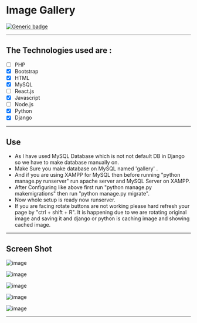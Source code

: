 # Image Gallery

[![Generic badge](https://img.shields.io/badge/Arpit-Gupta-1abc9c.svg)](https://github.com/NarutoOp)

---

## The Technologies used are :


- [ ] PHP
- [x] Bootstrap
- [x] HTML
- [x] MySQL
- [ ] React.js
- [x] Javascript
- [ ] Node.js
- [x] Python
- [x] Django

---

## Use

 - As I have used MySQL Database which is not not default DB in Django so we have to make database manually on. 
 - Make Sure you make database on MySQL named 'gallery' . 
 - And if you are using XAMPP for MySQL then before running "python manage.py runserver" run apache server and MySQL Server on XAMPP.
 - After Configuring like above first run "python manage.py makemigrations" then run "python manage.py migrate".
 - Now whole setup is ready now runserver.
 - If you are facing rotate buttons are not working please hard refresh your page by "ctrl + shift + R". It is happening due to we are rotating original image and saving it and django or python is caching image and showing cached image.
---

## Screen Shot

![image](https://user-images.githubusercontent.com/55342994/100693822-aaa47800-33b3-11eb-809e-b014765976c0.png)

![image](https://user-images.githubusercontent.com/55342994/100693944-f5be8b00-33b3-11eb-8a47-ec05bb140f9b.png)

![image](https://user-images.githubusercontent.com/55342994/100693963-053dd400-33b4-11eb-93f1-1607dd641504.png)

![image](https://user-images.githubusercontent.com/55342994/100694725-a8dbb400-33b5-11eb-925f-3fa0b6ca2261.png)

![image](https://user-images.githubusercontent.com/55342994/100694782-bd1fb100-33b5-11eb-814b-2bb390a687ea.png)

---
